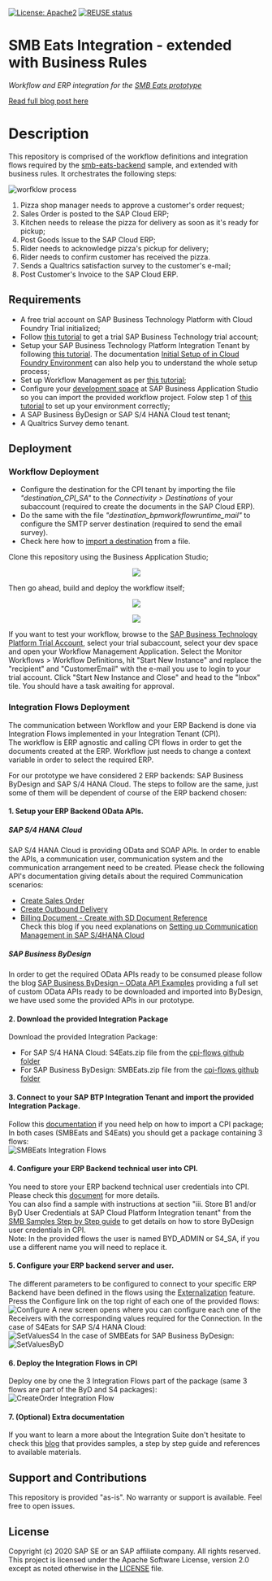 [![License: Apache2](https://img.shields.io/badge/License-Apache2-green.svg)](https://opensource.org/licenses/Apache-2.0)
[![REUSE status](https://api.reuse.software/badge/github.com/sap-samples/smb-eats-integration)](https://api.reuse.software/info/github.com/sap-samples/smb-eats-integration)

# SMB Eats Integration - extended with Business Rules
*Workflow and ERP integration for the [SMB Eats prototype](https://github.com/SAP-samples/smb-eats-backend)*

[Read full blog post here](https://blogs.sap.com/2021/02/24/embedding-decisions-with-sap-business-rules-services/)

# Description
This repository is comprised of the workflow definitions and integration flows required by the [smb-eats-backend](https://github.com/SAP-samples/smb-eats-backend) sample, and extended with business rules. It orchestrates the following steps:

![worfklow process](https://blogs.sap.com/wp-content/uploads/2021/02/2021-02-23_12-33-19-1.jpg "Workflow process on the Business Application Studio")

1. Pizza shop manager needs to approve a customer's order request;
2. Sales Order is posted to the SAP Cloud ERP;
3. Kitchen needs to release the pizza for delivery as soon as it's ready for pickup;
4. Post Goods Issue to the SAP Cloud ERP;
5. Rider needs to acknowledge pizza's pickup for delivery;
6. Rider needs to confirm customer has received the pizza.
7. Sends a Qualtrics satisfaction survey to the customer's e-mail;
8. Post Customer's Invoice to the SAP Cloud ERP.

## Requirements
* A free trial account on SAP Business Technology Platform with Cloud Foundry Trial initialized;
* Follow [this tutorial](https://developers.sap.com/tutorials/cp-trial-quick-onboarding.html) to get a trial SAP Business Technology trial account;
* Setup your SAP Business Technology Platform Integration Tenant by following [this tutorial](https://developers.sap.com/tutorials/cp-starter-integration-cpi-onboard-subscribe.html). The documentation [Initial Setup of in Cloud Foundry Environment](https://help.sap.com/viewer/368c481cd6954bdfa5d0435479fd4eaf/Cloud/en-US/302b47b11e1749c3aa9478f4123fc216.html) can also help you to understand the whole setup process;
* Set up Workflow Management as per [this tutorial](https://developers.sap.com/tutorials/cp-starter-ibpm-employeeonboarding-1-setup.html);
* Configure your [development space](https://triallink.eu10.trial.applicationstudio.cloud.sap) at SAP Business Application Studio so you can import the provided workflow project. Folow step 1 of [this tutorial](https://developers.sap.com/tutorials/cp-workflow-2-create-module-cf.html) to set up your environment correctly;
* A SAP Business ByDesign or SAP S/4 HANA Cloud test tenant;
* A Qualtrics Survey demo tenant.

## Deployment

### Workflow Deployment
* Configure the destination for the CPI tenant by importing the file *"destination_CPI_SA"* to the *Connectivity > Destinations* of your subaccount (required to create the documents in the SAP Cloud ERP). 
* Do the same with the file *"destination_bpmworkflowruntime_mail"* to configure the SMTP server destination (required to send the email survey).
* Check here how to [import a destination](https://help.sap.com/viewer/cca91383641e40ffbe03bdc78f00f681/Cloud/en-US/91ee9db4737d43b798997ab93e7f3d6e.html) from a file.

Clone this repository using the Business Application Studio;
<p align="center">
  <img src="https://i.imgur.com/tfk5GNG.png">
</p>

Then go ahead, build and deploy the workflow itself;
<p align="center">
  <img src="https://i.imgur.com/0egtyOb.png">
</p>
<p align="center">
  <img src="https://i.imgur.com/vwuSA3l.png">
</p>

If you want to test your workflow, browse to the [SAP Business Technology Platform Trial Account](https://account.hanatrial.ondemand.com), select your trial subaccount, select your dev space and open your Workflow Management Application. Select the Monitor Workflows > Workflow Definitions, hit "Start New Instance" and replace the "recipient" and "CustomerEmail" with the e-mail you use to login to your trial account. Click "Start New Instance and Close" and head to the "Inbox" tile. You should have a task awaiting for approval.

### Integration Flows Deployment
The communication between Workflow and your ERP Backend is done via Integration Flows implemented in your Integration Tenant (CPI).</br>
The workflow is ERP agnostic and calling CPI flows in order to get the documents created at the ERP. Workflow just needs to change a context variable in order to select the required ERP.</br>

For our prototype we have considered 2 ERP backends: SAP Business ByDesign and SAP S/4 HANA Cloud. The steps to follow are the same, just some of them will be dependent of course of the ERP backend chosen:
#### 1. Setup your ERP Backend OData APIs. 
##### SAP S/4 HANA Cloud
SAP S/4 HANA Cloud is providing OData and SOAP APIs. 
In order to enable the APIs, a communication user, communication system and the communication arrangement need to be created.
Please check the following API's documentation giving details about the required Communication scenarios:
- [Create Sales Order](https://help.sap.com/viewer/19d48293097f4a2589433856b034dfa5/2020.000/en-US/641bd0dc16bf406684ca2c614322c15e.html)
- [Create Outbound Delivery](https://help.sap.com/viewer/588780cab2774a7ab9fffca3a7f919fe/2102.500/en-US/ab6845012ee148ba9c2694648c2a0685.html)
- [Billing Document - Create with SD Document Reference](https://help.sap.com/viewer/03c04db2a7434731b7fe21dca77440da/2102.500/en-US/63effdc0e14b4719bc72707672cac1cb.html) </br>
Check this blog if you need explanations on [Setting up Communication Management in SAP S/4HANA Cloud](https://blogs.sap.com/2017/11/09/setting-up-communication-management-in-sap-s4hana-cloud/)
##### SAP Business ByDesign
In order to get the required OData APIs ready to be consumed please follow the blog [SAP Business ByDesign – OData API Examples](https://blogs.sap.com/2019/02/27/sap-business-bydesign-api-usage-samples/) providing a full set of custom OData APIs ready to be downloaded and imported into ByDesign, we have used some the provided APIs in our prototype.
#### 2. Download the provided Integration Package
 Download the provided Integration Package:
 - For SAP S/4 HANA Cloud: S4Eats.zip file from the [cpi-flows github folder](https://github.com/SAP-samples/smb-eats-integration/tree/master/cpi-flows)
 - For SAP Business ByDesign: SMBEats.zip file from the [cpi-flows github folder](https://github.com/SAP-samples/smb-eats-integration/tree/master/cpi-flows)
#### 3. Connect to your SAP BTP Integration Tenant and import the provided Integration Package. 
Follow this [documentation](https://help.sap.com/viewer/368c481cd6954bdfa5d0435479fd4eaf/Cloud/en-US/b6a1a6169ab145aa8d647b2e21c54194.html) if you need help on how to import a CPI package;</br>
In both cases (SMBEats and S4Eats) you should get a package containing 3 flows:</br>
![SMBEats Integration Flows](https://i.imgur.com/31BIywh.png)
#### 4. Configure your ERP Backend technical user into CPI. 
You need to store your ERP backend technical user credentials into CPI. Please check this [document](https://help.sap.com/viewer/368c481cd6954bdfa5d0435479fd4eaf/Cloud/en-US/6912d63bbbc64aee8bbd4ff10314c60c.html?q=secure%20credential) for more details.</br>
You can also find a sample with instructions at section "iii.	Store B1 and/or ByD User Credentials at SAP Cloud Platform Integration tenant" from the [SMB Samples Step by Step guide](https://dam.sap.com/mac/preview/XnOAPs.htm) to get details on how to store ByDesign user credentials in CPI. </br>
Note: In the provided flows the user is named BYD_ADMIN or S4_SA, if you use a different name you will need to replace it. 
#### 5. Configure your ERP backend server and user.  
The different parameters to be configured to connect to your specific ERP Backend have been defined in the flows using the [Externalization](https://blogs.sap.com/2017/06/20/externalizing-parameters-using-sap-cloud-platform-integrations-web-application/) feature.<br>
Press the Configure link on the top right of each one of the provided flows:
![Configure](https://i.imgur.com/ycHatkG.png)
A new screen opens where you can configure each one of the Receivers with the corresponding values required for the Connection.
In the case of S4Eats for SAP S/4 HANA Cloud:</br>
![SetValuesS4](https://i.imgur.com/mr8bvse.png)
In the case of SMBEats for SAP Business ByDesign:
![SetValuesByD](https://i.imgur.com/ziWlBv2.png)
#### 6. Deploy the Integration Flows in CPI
Deploy one by one the 3 Integration Flows part of the package (same 3 flows are part of the ByD and S4 packages):
![CreateOrder Integration Flow](https://i.imgur.com/PrQUwvU.png)
#### 7. (Optional) Extra documentation
If you want to learn a more about the Integration Suite don't hesitate to check this [blog](https://dam.sap.com/mac/preview/XnOAPs.htm) that provides samples, a step by step guide and references to available materials.


## Support and Contributions
This repository is provided "as-is". No warranty or support is available. Feel free to open issues.

## License
Copyright (c) 2020 SAP SE or an SAP affiliate company. All rights reserved. This project is licensed under the Apache Software License, version 2.0 except as noted otherwise in the [LICENSE](LICENSES/Apache-2.0.txt) file.
